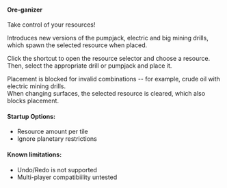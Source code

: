 #### Ore-ganizer  

Take control of your resources!  

Introduces new versions of the pumpjack, electric and big mining drills,  
which spawn the selected resource when placed.  

Click the shortcut to open the resource selector and choose a resource.  
Then, select the appropriate drill or pumpjack and place it.  

Placement is blocked for invalid combinations -- for example, crude oil with electric mining drills.  
When changing surfaces, the selected resource is cleared, which also blocks placement.  

#### Startup Options:  
* Resource amount per tile  
* Ignore planetary restrictions  

#### Known limitations:  
* Undo/Redo is not supported  
* Multi-player compatibiility untested  
